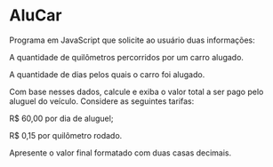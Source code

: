 # AluCar
Programa em JavaScript que solicite ao usuário duas informações:

A quantidade de quilômetros percorridos por um carro alugado.

A quantidade de dias pelos quais o carro foi alugado.

Com base nesses dados, calcule e exiba o valor total a ser pago pelo aluguel do veículo. Considere as seguintes tarifas:

R$ 60,00 por dia de aluguel;

R$ 0,15 por quilômetro rodado.

Apresente o valor final formatado com duas casas decimais.